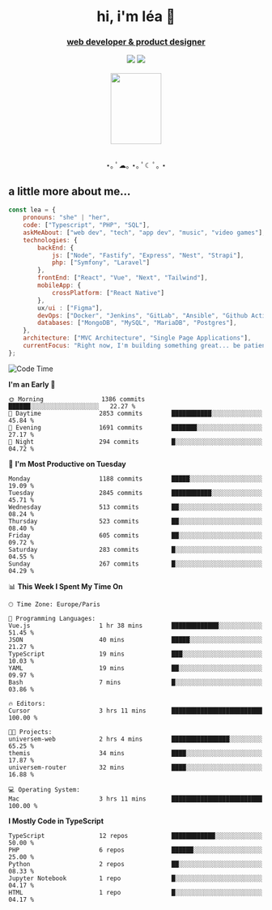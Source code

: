 <h1 align="center">hi, i'm léa 🌙</h1>
<h3 align="center"><ins>web developer & product designer</ins></h3>  
<div align="center">
  <a href="https://www.linkedin.com/in/lea-reiter22/"><img src="https://img.shields.io/badge/LinkedIn-0077B5?style=for-the-badge&logo=linkedin&logoColor=white"/></a>
  <a href="mailto:lea.reiter@outlook.fr"><img src="https://img.shields.io/badge/Contact-2A2A2A?style=for-the-badge&logo=minutemailer&logoColor=white"/></a>
</div>
<br>
  <div align="center">  <img src="https://github.com/xmnchild/xmnchild/blob/main/1702415560_StardewValleyHappyGreyCat.png" height="140" width="100"/>
</div>
<br>
  <p align="center">
                 ⋆｡ ﾟ☁︎｡ ⋆｡ ﾟ☾ ﾟ｡ ⋆
  </p>
  <h2>a little more about me...</h2>
  
```js
const lea = {
    pronouns: "she" | "her",
    code: ["Typescript", "PHP", "SQL"],
    askMeAbout: ["web dev", "tech", "app dev", "music", "video games"],
    technologies: {
        backEnd: {
            js: ["Node", "Fastify", "Express", "Nest", "Strapi"],
            php: ["Symfony", "Laravel"]
        },
        frontEnd: ["React", "Vue", "Next", "Tailwind"],
        mobileApp: {
            crossPlatform: ["React Native"]
        },
        ux/ui : ["Figma"],
        devOps: ["Docker", "Jenkins", "GitLab", "Ansible", "Github Actions"],
        databases: ["MongoDB", "MySQL", "MariaDB", "Postgres"],
    },
    architecture: ["MVC Architecture", "Single Page Applications"],
    currentFocus: "Right now, I'm building something great... be patient.",
};
```
<!--START_SECTION:waka-->
![Code Time](http://img.shields.io/badge/Code%20Time-466%20hrs%2031%20mins-blue)

**I'm an Early 🐤** 

```text
🌞 Morning                1386 commits        ██████░░░░░░░░░░░░░░░░░░░   22.27 % 
🌆 Daytime                2853 commits        ███████████░░░░░░░░░░░░░░   45.84 % 
🌃 Evening                1691 commits        ███████░░░░░░░░░░░░░░░░░░   27.17 % 
🌙 Night                  294 commits         █░░░░░░░░░░░░░░░░░░░░░░░░   04.72 % 
```
📅 **I'm Most Productive on Tuesday** 

```text
Monday                   1188 commits        █████░░░░░░░░░░░░░░░░░░░░   19.09 % 
Tuesday                  2845 commits        ███████████░░░░░░░░░░░░░░   45.71 % 
Wednesday                513 commits         ██░░░░░░░░░░░░░░░░░░░░░░░   08.24 % 
Thursday                 523 commits         ██░░░░░░░░░░░░░░░░░░░░░░░   08.40 % 
Friday                   605 commits         ██░░░░░░░░░░░░░░░░░░░░░░░   09.72 % 
Saturday                 283 commits         █░░░░░░░░░░░░░░░░░░░░░░░░   04.55 % 
Sunday                   267 commits         █░░░░░░░░░░░░░░░░░░░░░░░░   04.29 % 
```


📊 **This Week I Spent My Time On** 

```text
🕑︎ Time Zone: Europe/Paris

💬 Programming Languages: 
Vue.js                   1 hr 38 mins        █████████████░░░░░░░░░░░░   51.45 % 
JSON                     40 mins             █████░░░░░░░░░░░░░░░░░░░░   21.27 % 
TypeScript               19 mins             ███░░░░░░░░░░░░░░░░░░░░░░   10.03 % 
YAML                     19 mins             ██░░░░░░░░░░░░░░░░░░░░░░░   09.97 % 
Bash                     7 mins              █░░░░░░░░░░░░░░░░░░░░░░░░   03.86 % 

🔥 Editors: 
Cursor                   3 hrs 11 mins       █████████████████████████   100.00 % 

🐱‍💻 Projects: 
universem-web            2 hrs 4 mins        ████████████████░░░░░░░░░   65.25 % 
themis                   34 mins             ████░░░░░░░░░░░░░░░░░░░░░   17.87 % 
universem-router         32 mins             ████░░░░░░░░░░░░░░░░░░░░░   16.88 % 

💻 Operating System: 
Mac                      3 hrs 11 mins       █████████████████████████   100.00 % 
```

**I Mostly Code in TypeScript** 

```text
TypeScript               12 repos            ████████████░░░░░░░░░░░░░   50.00 % 
PHP                      6 repos             ██████░░░░░░░░░░░░░░░░░░░   25.00 % 
Python                   2 repos             ██░░░░░░░░░░░░░░░░░░░░░░░   08.33 % 
Jupyter Notebook         1 repo              █░░░░░░░░░░░░░░░░░░░░░░░░   04.17 % 
HTML                     1 repo              █░░░░░░░░░░░░░░░░░░░░░░░░   04.17 % 
```




<!--END_SECTION:waka-->
